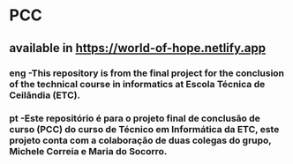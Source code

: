 # PCC

 ## available in https://world-of-hope.netlify.app 

### eng -This repository is from the final project for the conclusion of the technical course in informatics at Escola Técnica de Ceilândia (ETC).
### pt -Este repositório é para o projeto final de conclusão de curso (PCC) do curso de Técnico em Informática da ETC, este projeto conta com a colaboração de duas colegas do grupo, Michele Correia e Maria do Socorro.
